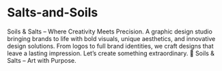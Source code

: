 # Salts-and-Soils
Soils &amp; Salts – Where Creativity Meets Precision.  A graphic design studio bringing brands to life with bold visuals, unique aesthetics, and innovative design solutions. From logos to full brand identities, we craft designs that leave a lasting impression. Let’s create something extraordinary.  🌿 Soils &amp; Salts – Art with Purpose.
